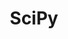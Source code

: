 ---
title: "SciPy"

categories: ['']

tags: ['SciPy']

arabic: ['مكتبة بايثون مجانية ومفتوحة المصدر تُستخدم في الحوسبة العلمية والتقنية']

publishers: ['معجم مصطلحات التعلم الآلي والتعلم العميق وعلم البيانات']

types: "word"

slug: ""
---